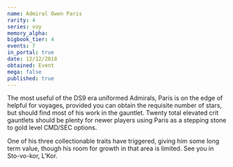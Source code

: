 ```yaml
---
name: Admiral Owen Paris
rarity: 4
series: voy
memory_alpha:
bigbook_tier: 4
events: 7
in_portal: true
date: 12/12/2018
obtained: Event
mega: false
published: true
---
```


The most useful of the DS9 era uniformed Admirals, Paris is on the edge of helpful for voyages, provided you can obtain the requisite number of stars, but should find most of his work in the gauntlet. Twenty total elevated crit gauntlets should be plenty for newer players using Paris as a stepping stone to gold level CMD/SEC options.

One of his three collectionable traits have triggered, giving him some long term value, though his room for growth in that area is limited. See you in Sto-vo-kor, L'Kor.
